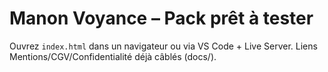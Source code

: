 # Manon Voyance – Pack prêt à tester

Ouvrez `index.html` dans un navigateur ou via VS Code + Live Server.
Liens Mentions/CGV/Confidentialité déjà câblés (docs/).
